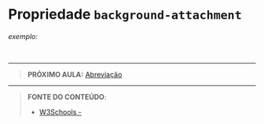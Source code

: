 # Propriedade `background-attachment`





###### exemplo:

``` css
```





***

> **PRÓXIMO AULA:** [Abreviação](../3.5-abreviacao)

***


> **FONTE DO CONTEÚDO**:
>
> - [W3Schools - ]()
